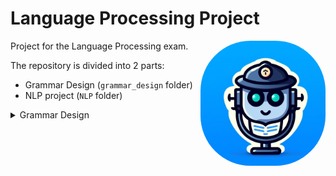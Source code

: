 # Language Processing Project

<img src="content/image_bot.jpeg" style="border-radius: 40%;" alt="Transcribot Image" width=200 height=200 align="right" >

Project for the Language Processing exam.

The repository is divided into 2 parts:

- Grammar Design (`grammar_design` folder)
- NLP project (`NLP` folder)

<details>
<summary>Grammar Design</summary>
 <details>
 <summary>Grammar Design Duccio Meconcelli</summary> 
   The original text of the Assignment:

>  Using lark implement a parser for the definition of functions, with the following rules

> - the functions are defined as:
>   function name(par1,par2,…) {
>   return par1 op par2 op par3…;
>   }

> where name is the function name with the usual restrictions (an alphanumeric string beginning with a letter), par1.. are the function parameters whose names follow the same rules as 
  variables names, op is + or \* (sum or product). The function body contains
> only the return instruction that involves the parameters.

> - assume that only one function can be defined
> - after the function definition, there are the calls whose syntax is: "name(cost1,cost2,…);" where name is the name of a defined function, cost1,… are numeric constants in the same 
    number as the function arguments.

> - print the result of each function call
 
</details>

<details>
<summary>Grammar Design Sofia Albini </summary> 
 Using lark implement a parser for managing the “switch” statement
in a simplified version.

- the variable used in the switch is one integer variable in a predefined
   set of two variables x, y.
   The values to x, y are assigned before the if statement (assume 0
   if there is no assignment)

   x = 1;
   y = 2;

- the switch instruction has the following syntax

   switch(var) {
     case 0: z=cost0;
             break;

     …..
     case N: z=costN;
             break;

     default: z=costD;
             break;
   }

- the instruction contains only the assignment
   of a constant value to the variable z

- at the end print the value of the variable z
</details>    


## NLP Project

This project aims to develop a system for transcribing audio into text using the powerful transformers library. The primary models utilized in this project are **wav2vec2 xlsr** and **Whisper**, both of which are state-of-the-art models for speech recognition tasks.

The wav2vec2 xlsr model is particularly well-suited for multilingual speech recognition tasks, as it has been trained on a diverse range of languages. On the other hand, the Whisper model is specifically designed for low-resource languages, making it an excellent choice for improving transcription accuracy in challenging scenarios.

The code is runnable on Colab on this link:

[![Open In Colab](https://colab.research.google.com/assets/colab-badge.svg)](https://colab.research.google.com/drive/1mlu3WtDwkJp9hWuxhIaXO6LXBxfOBwfR?usp=sharing)

### Models

- [CTC](https://distill.pub/2017/ctc/):

  - Model **Wav2Vec2** base:

    - [Wav2vec2-base preaddestrato solo in poche lingue (non italiano)](https://huggingface.co/facebook/wav2vec2-base)

    - [Wav2vec2-base-it-voxpopuli-v2 (Modello base finetuning su dataset italiano)](https://huggingface.co/facebook/wav2vec2-base-it-voxpopuli-v2)

  - Model **Wav2Vec2 XLS-R** (53 language):

    - [Wav2vec2-large-xlsr-53 originale non preaddestrato](https://huggingface.co/facebook/wav2vec2-large-xlsr-53)

    - [modello finetuning in italiano Large](https://huggingface.co/facebook/wav2vec2-large-xlsr-53-italian)

    - Modello XLS-R 300M di parametri addestrato su 128 lingue (anche italiano):

      - [modello base 300M preaddestrato](https://huggingface.co/facebook/wav2vec2-xls-r-300m)
      - [modello finetuning in italiano](https://huggingface.co/dbdmg/wav2vec2-xls-r-300m-italian)

- SEQ2SEQ:

  - Model **Whisper**:

    - [Github Repo ufficiale](https://github.com/openai/whisper)
    - [Modello base addestrato in più lingue (anche italiano)](https://huggingface.co/openai/whisper-base)

    - [Modello Small (244M di parametri)](https://huggingface.co/openai/whisper-small)
    - [Modello Tiny (39M di parametri)](https://huggingface.co/openai/whisper-tiny)
    - [EdoAbati/whisper-large-v2-it](https://huggingface.co/EdoAbati/whisper-large-v2-it)
    - [openai/whisper-large-v3](https://huggingface.co/openai/whisper-large-v3)
    - [fsicoli/whisper-large-v3-it-cv16](https://huggingface.co/fsicoli/whisper-large-v3-it-cv16)

### Dataset

To train and evaluate these models, we will be leveraging the common voice 11, common voice 16, and fleurs datasets. These datasets consist of a vast collection of multilingual audio recordings and their corresponding transcriptions, enabling us to build a robust and accurate transcription system.

Dataets used:

- [PolyAI/minds14](https://huggingface.co/datasets/PolyAI/minds14)
- Mozilla/common_voice sono state prese 2 versioni:
  - [Versione 11](https://huggingface.co/datasets/mozilla-foundation/common_voice_11_0)
  - [Versione 16](https://huggingface.co/datasets/mozilla-foundation/common_voice_16_0)
- [Google/fleurs](https://huggingface.co/datasets/google/fleurs)

### Training results:

|         Model         | train examples | Training Loss | Epoch | Step | Validation Loss | Wer    |
| :-------------------: | :------------: | :-----------: | :---: | :--: | :-------------: | ------ |
|  seq2seq tiny minds   |      300       |    0.07186    |  105  | 1000 |     0.0001      | 0.5296 |
|       ctc minds       |      500       |    0.0175     | 99.46 | 2900 |     0.5244      | 0.3319 |
|  seq2seq small minds  |      500       |    No log     | 24.71 | 420  |     0.6700      | 0.2459 |
| seq2seq small fleurs  |      3000      |    0.0003     | 21.05 | 2000 |     0.3992      | 0.1394 |
| seq2seq base common11 |      7000      |    0.0046     | 9.13  | 2000 |     0.6976      | 0.3188 |
|     ctc common11      |      7000      |    0.0967     | 9.13  | 2000 |     0.2142      | 0.1859 |
| seq2seq tiny common16 |      7000      |    0.0059     | 9.13  | 2000 |     0.8071      | 0.3797 |
|     ctc common16      |      7000      |    0.1011     | 9.13  | 2000 |     0.2198      | 0.1835 |

### Test results:

| dataset | examples | model                | WER    |
| ------- | -------- | -------------------- | ------ |
| costum  | 20       | openai/whisper-tiny  | 0.9599 |
| costum  | 20       | openai/whisper-small | 0.5908 |
| costum  | 20       | openai/whisper-base  | 0.6366 |
|         |          |                      |        |
|         |          |                      |        |
|         |          |                      |        |
|         |          |                      |        |
|         |          |                      |        |
|         |          |                      |        |

### Resurces

- [Github Repo Ufficiale ASR](https://github.com/huggingface/transformers/tree/main/examples/pytorch/speech-recognition)

- [Automatic Speech Recognition Hugging Face ](https://huggingface.co/docs/transformers/tasks/asr)

- [recording audio in google colab](https://gist.github.com/korakot/c21c3476c024ad6d56d5f48b0bca92be)

- [Esempio su come usare file audio per Inference](https://huggingface.co/jonatasgrosman/wav2vec2-large-xlsr-53-english)

- [Finetuning Wav2Vec2 XLSR](https://huggingface.co/blog/fine-tune-xlsr-wav2vec2)

- [Finetuning Whisper Model (seq2seq)](https://huggingface.co/blog/fine-tune-whisper)
- [COLAB: Finetuning Whisper Model (seq2seq)](https://colab.research.google.com/github/sanchit-gandhi/notebooks/blob/main/fine_tune_whisper.ipynb#scrollTo=-2zQwMfEOBJq)

- [1 script for XLSR and Whisper](https://github.com/voidful/asr-trainer?tab=readme-ov-file)
- FineTune on Costum Datasets:

  - [Make your Own Audio Dataset](https://huggingface.co/docs/datasets/audio_dataset)
  - [HuggingSound](https://github.com/jonatasgrosman/huggingsound/tree/main)

- State of Art and Optimizations!:
  - [Distil Whisper](https://github.com/huggingface/distil-whisper/tree/main)
  - [Streaming Datasets from Internet](https://huggingface.co/blog/audio-datasets#streaming-mode-the-silver-bullet)
  - [Speculative Decoding (inference 2x faster)](https://huggingface.co/blog/whisper-speculative-decoding)
  - [Faster Whisper and Large audio Files](https://github.com/piegu/language-models/blob/master/Speech_to_Text_with_faster_whisper_on_large_audio_file_in_any_language.ipynb?source=post_page-----e4d4d2daf0cd--------------------------------)

## to do:

- telegram readme
- mettere nel readme le .env
- fare il testing su un dataset comune a tutti i modelli
- magari fare un proprio dataset e fare la prova aggiungendo elementi da un altro dataset
